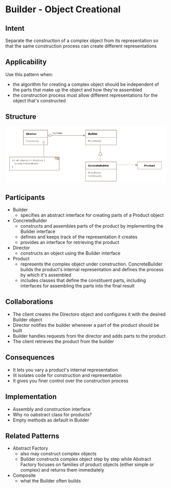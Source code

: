 # Builder - Object Creational

## Intent
Separate the construction of a complex object from its representation so that the same construction process can create different representations

## Applicability
Use this pattern when:
* the algorithm for creating a complex object should be independent of the parts that make up the object and how they're assembled
* the construction process must allow different representations for the object that's constructed

## Structure
![Builder diagram](./builder_diagram.png)

## Participants
* Builder
  * specifies an abstract interface for creating parts of a Product object
* ConcreteBuilder
  * constructs and assembles parts of the product by implementing the Builder interface
  * defines and keeps track of the representation it creates
  * provides an interface for retrieving the product
* Director
  * constructs an object using the Builder interface
* Product
  * represents the complex object under construction. ConcreteBuilder builds the product's internal representation and defines the process by which it's assembled
  * includes classes that define the constituent parts, including interfaces for assembling the parts into the final result

## Collaborations
* The client creates the Directoro object and configures it with the desired Builder object
* Director notifies the builder whenever a part of the product should be built
* Builder handles requests from the director and adds parts to the product
* The client retrieves the product from the builder

## Consequences
* It lets you vary a product's internal representation
* Iit isolates code for construction and representation
* It gives you finer control over the construction process

## Implementation
* Assembly and construction interface
* Why no oabstract class for products?
* Empty methods as default in Builder

## Related Patterns
* Abstract Factory
  * also may construct complex objects
  * Builder constructs complex object step by step while Abstract Factory focuses on families of product objects (either simple or complex) and returns them immediately
* Composite
  * what the Builder often builds
